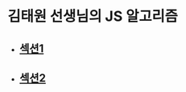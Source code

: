 # 김태원 선생님의 JS 알고리즘

* ## [섹션1](https://github.com/siiiido/Algorithm/tree/main/JAVASCRIPT/KIM/%EC%84%B9%EC%85%98%201#readme)

* ## [섹션2](https://github.com/siiiido/Algorithm/blob/main/JAVASCRIPT/KIM/%EC%84%B9%EC%85%98%202/README.md)
